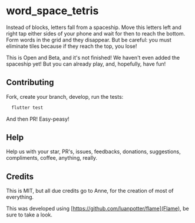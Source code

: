 # word_space_tetris

Instead of blocks, letters fall from a spaceship. Move this letters left and right tap either sides of your phone and wait for then to reach the bottom. Form words in the grid and they disappear. But be careful: you must eliminate tiles because if they reach the top, you lose!

This is Open and Beta, and it's not finished! We haven't even added the spaceship yet! But you can already play, and, hopefully, have fun!

## Contributing

Fork, create your branch, develop, run the tests:

```bash
  flutter test
```

And then PR! Easy-peasy!

## Help

Help us with your star, PR's, issues, feedbacks, donations, suggestions, compliments, coffee, anything, really.

## Credits

This is MIT, but all due credits go to Anne, for the creation of most of everything.

This was developed using [https://github.com/luanpotter/flame](Flame), be sure to take a look.

